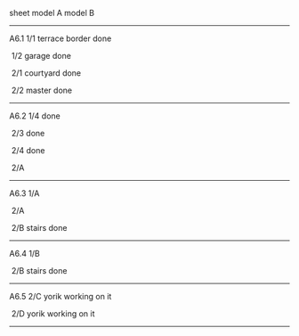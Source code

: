 sheet				model A					model B

-----

A6.1										1/1 terrace border	done

​											1/2 garage			done

​											2/1 courtyard		done

​											2/2 master			done

-----

A6.2										1/4					done

​											2/3					done

​											2/4					done

​											2/A

-----

A6.3				1/A

​					2/A

​											2/B stairs			done

-----

A6.4										1/B

​											2/B stairs			done

-----

A6.5				2/C											yorik working on it

​					2/D											yorik working on it

-----



​											 